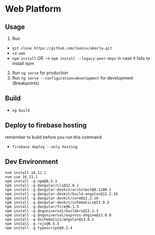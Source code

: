 # Web Platform

## Usage

1.  Run

- `git clone https://github.com/loonix/aborla.git`
- `cd web`
- `npm install` OR --> `npm install --legacy-peer-deps` in case it fails to install npm

2.  Run `ng serve` for production
3.  Run `ng serve --configuration=development` for development (Breakpoints)

## Build
- `ng build`

## Deploy to firebase hosting
remember to build before you run this command
- `firebase deploy --only hosting`

## Dev Environment
```
nvm install 16.11.1
nvm use 16.11.1
npm install -g npm@8.5.1
npm install -g @angular/cli@12.0.1
npm install -g @angular-devkit/architect@0.1200.1
npm install -g @angular-devkit/build-angular@12.2.16
npm install -g @angular-devkit/core@12.2.16
npm install -g @angular-devkit/schematics@13.0.2
npm install -g @angular/fire@6.1.5
npm install -g @nguniversal/builders@12.1.3
npm install -g @nguniversal/express-engine@12.0.0
npm install -g @schematics/angular@13.0.2
npm install -g rxjs@6.5.5
npm install -g typescript@4.2.4
```